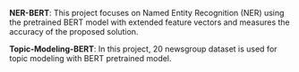 **NER-BERT**: This project focuses on Named Entity Recognition (NER) using the pretrained BERT model with extended feature vectors and measures the accuracy of the proposed solution.

**Topic-Modeling-BERT**: In this project, 20 newsgroup dataset is used for topic modeling with BERT pretrained model.
